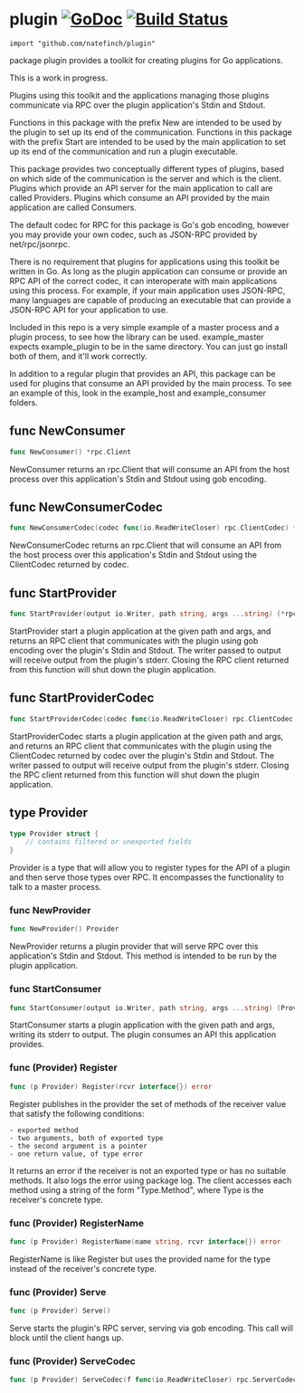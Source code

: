 # plugin [![GoDoc](https://godoc.org/github.com/natefinch/plugin?status.png)](https://godoc.org/github.com/natefinch/plugin) [![Build Status](https://drone.io/github.com/natefinch/plugin/status.png)](https://drone.io/github.com/natefinch/plugin/latest)

    import "github.com/natefinch/plugin"

package plugin provides a toolkit for creating plugins for Go applications.

This is a work in progress.

Plugins using this toolkit and the applications managing those plugins
communicate via RPC over the plugin application's Stdin and Stdout.

Functions in this package with the prefix New are intended to be used by the
plugin to set up its end of the communication.  Functions in this package
with the prefix Start are intended to be used by the main application to set
up its end of the communication and run a plugin executable.

This package provides two conceptually different types of plugins, based on
which side of the communication is the server and which is the client.
Plugins which provide an API server for the main application to call are
called Providers.  Plugins which consume an API provided by the main
application are called Consumers.

The default codec for RPC for this package is Go's gob encoding, however you
may provide your own codec, such as JSON-RPC provided by net/rpc/jsonrpc.

There is no requirement that plugins for applications using this toolkit be
written in Go. As long as the plugin application can consume or provide an
RPC API of the correct codec, it can interoperate with main applications
using this process.  For example, if your main application uses JSON-RPC,
many languages are capable of producing an executable that can provide a
JSON-RPC API for your application to use.

Included in this repo is a very simple example of a master process and a plugin
process, to see how the library can be used.  example_master expects
example_plugin to be in the same directory.  You can just go install both of
them, and it'll work correctly.

In addition to a regular plugin that provides an API, this package can be
used for plugins that consume an API provided by the main process.  To see an
example of this, look in the example_host and example_consumer folders.


## func NewConsumer
``` go
func NewConsumer() *rpc.Client
```
NewConsumer returns an rpc.Client that will consume an API from the host
process over this application's Stdin and Stdout using gob encoding.


## func NewConsumerCodec
``` go
func NewConsumerCodec(codec func(io.ReadWriteCloser) rpc.ClientCodec) *rpc.Client
```
NewConsumerCodec returns an rpc.Client that will consume an API from the host
process over this application's Stdin and Stdout using the ClientCodec
returned by codec.


## func StartProvider
``` go
func StartProvider(output io.Writer, path string, args ...string) (*rpc.Client, error)
```
StartProvider start a plugin application at the given path and args, and
returns an RPC client that communicates with the plugin using gob encoding
over the plugin's Stdin and Stdout.  The writer passed to output will receive
output from the plugin's stderr.  Closing the RPC client returned from this
function will shut down the plugin application.


## func StartProviderCodec
``` go
func StartProviderCodec(codec func(io.ReadWriteCloser) rpc.ClientCodec, output io.Writer, path string, args ...string) (*rpc.Client, error)
```
StartProviderCodec starts a plugin application at the given path and args,
and returns an RPC client that communicates with the plugin using the
ClientCodec returned by codec over the plugin's Stdin and Stdout. The writer
passed to output will receive output from the plugin's stderr.  Closing the
RPC client returned from this function will shut down the plugin application.


## type Provider
``` go
type Provider struct {
    // contains filtered or unexported fields
}
```
Provider is a type that will allow you to register types for the API of a
plugin and then serve those types over RPC.  It encompasses the functionality
to talk to a master process.


### func NewProvider
``` go
func NewProvider() Provider
```
NewProvider returns a plugin provider that will serve RPC over this
application's Stdin and Stdout.  This method is intended to be run by the
plugin application.


### func StartConsumer
``` go
func StartConsumer(output io.Writer, path string, args ...string) (Provider, error)
```
StartConsumer starts a plugin application with the given path and args,
writing its stderr to output.  The plugin consumes an API this application
provides.


### func (Provider) Register
``` go
func (p Provider) Register(rcvr interface{}) error
```
Register publishes in the provider the set of methods of the receiver value
that satisfy the following conditions:


	- exported method
	- two arguments, both of exported type
	- the second argument is a pointer
	- one return value, of type error

It returns an error if the receiver is not an exported type or has no
suitable methods. It also logs the error using package log. The client
accesses each method using a string of the form "Type.Method", where Type is
the receiver's concrete type.



### func (Provider) RegisterName
``` go
func (p Provider) RegisterName(name string, rcvr interface{}) error
```
RegisterName is like Register but uses the provided name for the type
instead of the receiver's concrete type.



### func (Provider) Serve
``` go
func (p Provider) Serve()
```
Serve starts the plugin's RPC server, serving via gob encoding.  This call
will block until the client hangs up.



### func (Provider) ServeCodec
``` go
func (p Provider) ServeCodec(f func(io.ReadWriteCloser) rpc.ServerCodec)
```



